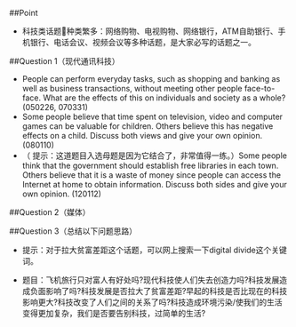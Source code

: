 \#\#Point

* 科技类话题种类繁多：网络购物、电视购物、网络银行，ATM自助银行、手机银行、电话会议、视频会议等多种话题，是大家必写的话题之一。

\#\#Question 1（现代通讯科技）

* People can perform everyday tasks, such as shopping and banking as well as business transactions, without meeting other people face-to-face. What are the effects of this on individuals and society as a whole? \(050226, 070331\)
* Some people believe that time spent on television, video and computer games can be valuable for children. Others believe this has negative effects on a child. Discuss both views and give your own opinion. \(080110\)
* （ 提示：这道题目入选母题是因为它结合了，非常值得一练。）Some people think that the government should establish free libraries in each town. Others believe that it is a waste of money since people can access the Internet at home to obtain information. Discuss both sides and give your own opinion. \(120112\)

\#\#Question 2（媒体）


\#\#Question 3（总结以下问题思路）

* 提示：对于拉大贫富差距这个话题，可以网上搜索一下digital divide这个关键词。

* 题目：飞机旅行只对富人有好处吗?现代科技使人们失去创造力吗?科技发展造成负面影响了吗?科技发展是否拉大了贫富差距?早起的科技是否比现在的科技影响更大?科技改变了人们之间的关系了吗?科技造成环境污染\/使我们的生活变得更加复杂，我们是否要告别科技，过简单的生活?

